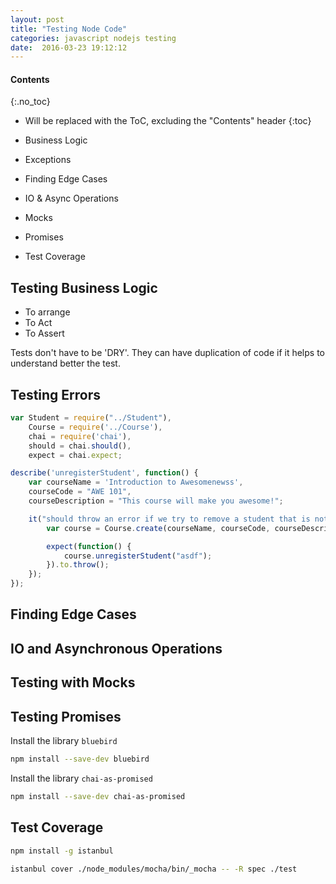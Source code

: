 ```yaml
---
layout: post
title: "Testing Node Code"
categories: javascript nodejs testing
date:  2016-03-23 19:12:12
---
```


#### Contents
{:.no_toc}
* Will be replaced with the ToC, excluding the "Contents" header
{:toc}

* Business Logic
* Exceptions
* Finding Edge Cases
* IO & Async Operations
* Mocks
* Promises
* Test Coverage

## Testing Business Logic

* To arrange
* To Act
* To Assert

Tests don't have to be 'DRY'. They can have duplication of code if it helps to understand better the test.

## Testing Errors

```javascript
var Student = require("../Student"),
    Course = require('../Course'),
    chai = require('chai'),
    should = chai.should(),
    expect = chai.expect;

describe('unregisterStudent', function() {
    var courseName = 'Introduction to Awesomenewss',
    courseCode = "AWE 101",
    courseDescription = "This course will make you awesome!";

    it("should throw an error if we try to remove a student that is not in the class", function() {
        var course = Course.create(courseName, courseCode, courseDescription);

        expect(function() {
            course.unregisterStudent("asdf");
        }).to.throw();
    });
});
```

## Finding Edge Cases

## IO and Asynchronous Operations

## Testing with Mocks

## Testing Promises

Install the library ```bluebird```

```bash
npm install --save-dev bluebird
```

Install the library ```chai-as-promised```

```bash
npm install --save-dev chai-as-promised
```

## Test Coverage

```bash
npm install -g istanbul
```

```bash
istanbul cover ./node_modules/mocha/bin/_mocha -- -R spec ./test
```
